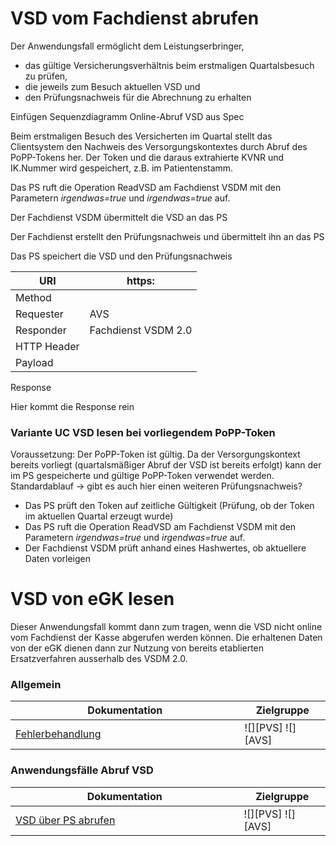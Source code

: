 # VSD vom Fachdienst abrufen
Der Anwendungsfall ermöglicht dem Leistungserbringer,
- das gültige Versicherungsverhältnis beim erstmaligen Quartalsbesuch zu prüfen,
- die jeweils zum Besuch aktuellen VSD und
- den Prüfungsnachweis für die Abrechnung zu erhalten

Einfügen Sequenzdiagramm Online-Abruf VSD aus Spec

Beim erstmaligen Besuch des Versicherten im Quartal stellt das Clientsystem den Nachweis des Versorgungskontextes durch Abruf des PoPP-Tokens her. Der Token und die daraus extrahierte KVNR und IK.Nummer wird gespeichert, z.B. im Patientenstamm.

Das PS ruft die Operation ReadVSD am Fachdienst VSDM mit den Parametern *irgendwas=true* und *irgendwas=true* auf.

Der Fachdienst VSDM übermittelt die VSD an das PS

Der Fachdienst erstellt den Prüfungsnachweis und übermittelt ihn an das PS

Das PS speichert die VSD und den Prüfungsnachweis

| URI         | https: |
| ----------- | ------ |
| Method      |  |
| Requester   | AVS |
| Responder   | Fachdienst VSDM 2.0 |
| HTTP Header |  |
| Payload     |  |

Response

Hier kommt die Response rein


### Variante UC VSD lesen bei vorliegendem PoPP-Token
Voraussetzung: Der PoPP-Token ist gültig. Da der Versorgungskontext bereits vorliegt (quartalsmäßiger Abruf der VSD ist bereits erfolgt) kann der im PS gespeicherte und gültige PoPP-Token verwendet werden.
Standardablauf -> gibt es auch hier einen weiteren Prüfungsnachweis?
- Das PS prüft den Token auf zeitliche Gültigkeit (Prüfung, ob der Token im aktuellen Quartal erzeugt wurde)
- Das PS ruft die Operation ReadVSD am Fachdienst VSDM mit den Parametern *irgendwas=true* und *irgendwas=true* auf.
- Der Fachdienst VSDM prüft anhand eines Hashwertes, ob aktuellere Daten vorleigen


# VSD von eGK lesen
Dieser Anwendungsfall kommt dann zum tragen, wenn die VSD nicht online vom Fachdienst der Kasse abgerufen werden können. Die erhaltenen Daten von der eGK dienen dann zur Nutzung von bereits etablierten Ersatzverfahren ausserhalb des VSDM 2.0.



### Allgemein
|Dokumentation<img width="430" height="1">| Zielgruppe<img width="70" height="1"> |
|-----|------------|
|[Fehlerbehandlung](docs/vsdm_statuscodes.md)|![][PVS] ![][AVS]|

### Anwendungsfälle Abruf VSD
|Dokumentation<img width="430" height="1">| Zielgruppe<img width="70" height="1"> |
|-----|------------|
|[VSD über PS abrufen](docs/vsdm_anwendungsfaelle.md)|![][PVS] ![][AVS]|
